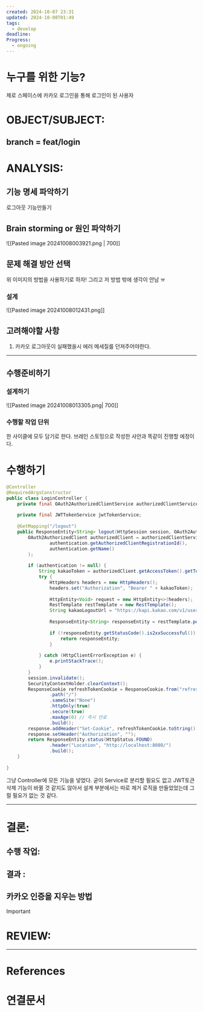 ```yaml
---
created: 2024-10-07 23:31
updated: 2024-10-08T01:49
tags:
  - develop
deadline: 
Progress:
  - ongoing
---
```

# 누구를 위한 기능?
제로 스페이스에 카카오 로그인을 통해  로그인이 된 사용자
# OBJECT/SUBJECT:
## branch = feat/login

# ANALYSIS:
## 기능 명세 파악하기
로그아웃 기능만들기
## Brain storming or 원인 파악하기
![[Pasted image 20241008003921.png | 700]]


## 문제 해결 방안 선택
위 이미지의 방법을 사용하기로 하자!
그리고 저 방법 밖에 생각이 안남 ㅠ
### 설계
![[Pasted image 20241008012431.png]]
## 고려해야할 사항
1. 카카오 로그아웃이 실패했을시 에러 메세질를 던져주어야한다. 

---
## 수행준비하기

### 설계하기
![[Pasted image 20241008013305.png| 700]]

### 수행할 작업 단위
한 사이클에 모두 담기로 한다. 
브레인 스토밍으로 작성한 사안과 똑같이 진행할 에정이다. 


# 수행하기
``` java 
@Controller  
@RequiredArgsConstructor  
public class LoginController {  
    private final OAuth2AuthorizedClientService authorizedClientService;  
  
    private final JWTTokenService jwtTokenService;  
  
    @GetMapping("/logout")  
    public ResponseEntity<String> logout(HttpSession session, OAuth2AuthenticationToken authentication, HttpServletResponse response) {  
        OAuth2AuthorizedClient authorizedClient = authorizedClientService.loadAuthorizedClient(  
                authentication.getAuthorizedClientRegistrationId(),  
                authentication.getName()  
        );  
  
        if (authentication != null) {  
            String kakaoToken = authorizedClient.getAccessToken().getTokenValue();  
            try {  
                HttpHeaders headers = new HttpHeaders();  
                headers.set("Authorization", "Bearer " + kakaoToken);  
  
                HttpEntity<Void> request = new HttpEntity<>(headers);  
                RestTemplate restTemplate = new RestTemplate();  
                String kakaoLogoutUrl = "https://kapi.kakao.com/v1/user/logout";  
  
                ResponseEntity<String> responseEntity = restTemplate.postForEntity(kakaoLogoutUrl, request, String.class);  
  
                if (!responseEntity.getStatusCode().is2xxSuccessful()) {  
                    return responseEntity;  
                }  
  
            } catch (HttpClientErrorException e) {  
                e.printStackTrace();  
            }  
        }  
        session.invalidate();  
        SecurityContextHolder.clearContext();  
        ResponseCookie refreshTokenCookie = ResponseCookie.from("refreshToken")  
                .path("/")  
                .sameSite("None")  
                .httpOnly(true)  
                .secure(true)  
                .maxAge(0) // 즉시 만료  
                .build();  
        response.addHeader("Set-Cookie", refreshTokenCookie.toString());  
        response.setHeader("Authorization", "");  
        return ResponseEntity.status(HttpStatus.FOUND)  
                .header("Location", "http://localhost:8080/")  
                .build();  
    }  
  
}
```

그냥 Controller에 모든 기능을 넣었다.
굳이 Service로 분리할 필요도 없고 JWT토큰 삭제 기능이 바뀔 것 같지도 않아서 설계 부분에서는 따로 제거 로직을 만들었었는데 그럴 필요가 없는 것 같다.

---
# 결론:
## 수행 작업:

## 결과 :


## 카카오 인증을 지우는 방법


>[!important]

# REVIEW:

---
# References

# 연결문서